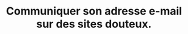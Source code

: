 ---
thematique: thematique-kW-FytF1BDPDcjYzpVQvr
definitions:
- definition-CY8uQBE0xgumaqxMmUSSI
goodPractices:
- good-practice-ADnRl8ZMOax0e1T7tMVkR
risks:
- Voir son adresse e-mail partagée à des individus malveillants et susceptibles de
  se servir des données à des fins frauduleuses. Recevoir des spams
- tentatives de phishing ou autres arnaques.
title: Communiquer son adresse e-mail sur des sites douteux.
uuid: vulnerability-_K0a6iMrTSJ6srK-RKIEo
visibleInCms: true
---